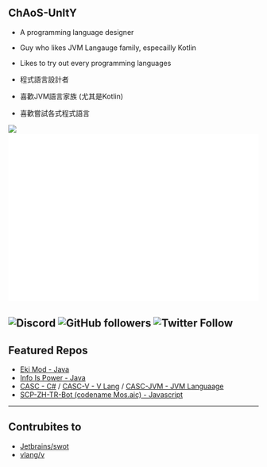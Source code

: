 ## ChAoS-UnItY 

* A programming language designer  
* Guy who likes JVM Langauge family, especailly Kotlin  
* Likes to try out every programming languages

* 程式語言設計者  
* 喜歡JVM語言家族 (尤其是Kotlin)  
* 喜歡嘗試各式程式語言

<img src="https://github-readme-stats.vercel.app/api?username=ChAoSUnItY&show_icons=true" width="50%"> ![Top Langs](https://github.com/ChAoSUnItY/github-stats/blob/master/generated/languages.svg)

![Discord](https://img.shields.io/discord/475654902610395146?color=black&label=My%20Discord%20Server&logo=discord&style=for-the-badge)  ![GitHub followers](https://img.shields.io/github/followers/ChAoSUnItY?color=black&logo=github&style=for-the-badge)  ![Twitter Follow](https://img.shields.io/twitter/follow/KyleLin921021?color=black&logo=twitter&style=for-the-badge)
------
## Featured Repos
- [Eki Mod - Java](https://github.com/ChAoSUnItY/EkiMod)
- [Info Is Power - Java](https://github.com/ChAoSUnItY/InfoIsPower)
- [CASC - C#](https://github.com/CASC-Lang/CASC) / [CASC-V - V Lang](https://github.com/CASC-Lang/CASC-V) / [CASC-JVM - JVM Languaage](https://github.com/ChAoSUnItY/CASC-JVM)
- [SCP-ZH-TR-Bot (codename Mos.aic) - Javascript](https://github.com/SCP-ZH-TR-TECH/SCP-zh-tr-discord-bot)

------
## Contrubites to
- [Jetbrains/swot](https://github.com/JetBrains/swot)
- [vlang/v](https://github.com/vlang/v)
